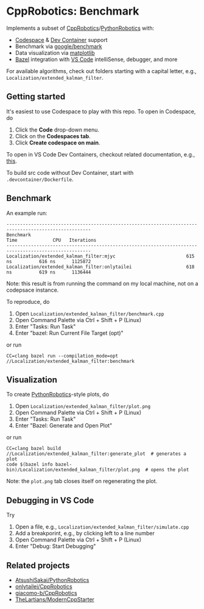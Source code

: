 # CppRobotics: Benchmark

Implements a subset of [CppRobotics](https://github.com/onlytailei/CppRobotics)/[PythonRobotics](https://github.com/AtsushiSakai/PythonRobotics) with:

- [Codespace](https://docs.github.com/en/codespaces) & [Dev Container](https://code.visualstudio.com/docs/devcontainers/containers) support
- Benchmark via [google/benchmark](https://github.com/google/benchmark)
- Data visualization via [matplotlib](https://matplotlib.org/)
- [Bazel](https://bazel.build/) integration with [VS Code](https://code.visualstudio.com/) intelliSense, debugger, and more

For available algorithms, check out folders starting with a capital letter, e.g., `Localization/extended_kalman_filter`.


## Getting started

It's easiest to use Codespace to play with this repo.
To open in Codespace, do

1. Click the **Code** drop-down menu.
1. Click on the **Codespaces tab**.
1. Click **Create codespace on main**.

To open in VS Code Dev Containers, checkout related documentation, e.g., [this](https://github.com/microsoft/vscode-remote-try-cpp/tree/main#vs-code-dev-containers).

To build src code without Dev Container, start with `.devcontainer/Dockerfile`.


## Benchmark

An example run:

```
-----------------------------------------------------------------------------------------------------
Benchmark                                                           Time             CPU   Iterations
-----------------------------------------------------------------------------------------------------
Localization/extended_kalman_filter:mjyc                          615 ns          616 ns      1125872
Localization/extended_kalman_filter:onlytailei                    618 ns          619 ns      1136444
```
Note: this result is from running the command on my local machine, not on a codepsace instance.

To reproduce, do

1. Open `Localization/extended_kalman_filter/benchmark.cpp`
1. Open Command Palette via Ctrl + Shift + P (Linux)
1. Enter "Tasks: Run Task"
1. Enter "bazel: Run Current File Target (opt)"

or run

```
CC=clang bazel run --compilation_mode=opt //Localization/extended_kalman_filter:benchmark
```


## Visualization

To create [PythonRobotics](https://github.com/AtsushiSakai/PythonRobotics)-style plots, do

1. Open `Localization/extended_kalman_filter/plot.png`
1. Open Command Palette via Ctrl + Shift + P (Linux)
1. Enter "Tasks: Run Task"
1. Enter "Bazel: Generate and Open Plot"

or run

```
CC=clang bazel build //Localization/extended_kalman_filter:generate_plot  # generates a plot
code $(bazel info bazel-bin)/Localization/extended_kalman_filter/plot.png  # opens the plot
```
Note: the `plot.png` tab closes itself on regenerating the plot.


## Debugging in VS Code

Try

1. Open a file, e.g., `Localization/extended_kalman_filter/simulate.cpp`
1. Add a breakporint, e.g., by clicking left to a line number
1. Open Command Palette via Ctrl + Shift + P (Linux)
1. Enter "Debug: Start Debugging"


## Related projects

- [AtsushiSakai/PythonRobotics](https://github.com/AtsushiSakai/PythonRobotics)
- [onlytailei/CppRobotics](https://github.com/onlytailei/CppRobotics)
- [giacomo-b/CppRobotics](https://github.com/giacomo-b/CppRobotics)
- [TheLartians/ModernCppStarter](https://github.com/TheLartians/ModernCppStarter)
